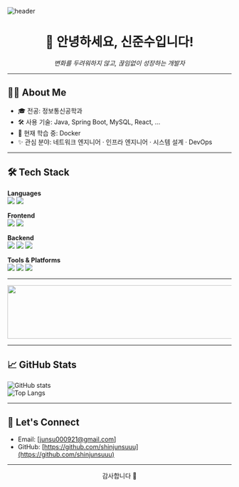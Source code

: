 <!-- README.md -->
![header](https://capsule-render.vercel.app/api?type=waving&color=auto&height=200&section=header&text=Junsu%20Shin's%20GitHub&fontSize=50)
<h1 align="center">👋 안녕하세요, 신준수입니다!</h1>
<p align="center">
  <em>변화를 두려워하지 않고, 끊임없이 성장하는 개발자</em>
</p>

---

## 🧑‍💻 About Me

- 🎓 전공: 정보통신공학과
- 🛠 사용 기술: Java, Spring Boot, MySQL, React, ...
- 🌱 현재 학습 중: Docker
- ✨ 관심 분야: 네트워크 엔지니어 · 인프라 엔지니어 · 시스템 설계 · DevOps

---

## 🛠 Tech Stack

**Languages**  
<img src="https://img.shields.io/badge/Java-007396?style=flat&logo=java&logoColor=white"/>
<img src="https://img.shields.io/badge/JavaScript-F7DF1E?style=flat&logo=javascript&logoColor=black"/>

**Frontend**  
<img src="https://img.shields.io/badge/React-61DAFB?style=flat&logo=react&logoColor=black"/>
<img src="https://img.shields.io/badge/TailwindCSS-06B6D4?style=flat&logo=tailwindcss&logoColor=white"/>

**Backend**  
<img src="https://img.shields.io/badge/SpringBoot-6DB33F?style=flat&logo=springboot&logoColor=white"/>
<img src="https://img.shields.io/badge/MySQL-4479A1?style=flat&logo=mysql&logoColor=white"/>
<img src="https://img.shields.io/badge/Oracle-F80000?style=flat&logo=oracle&logoColor=white"/>

**Tools & Platforms**  
<img src="https://img.shields.io/badge/Git-F05032?style=flat&logo=git&logoColor=white"/>
<img src="https://img.shields.io/badge/GitHub-181717?style=flat&logo=github&logoColor=white"/>
<img src="https://img.shields.io/badge/Docker-2496ED?style=flat&logo=docker&logoColor=white"/>

---


<a href="https://www.gitanimals.org/en_US?utm_medium=image&utm_source=shinjunsuuu&utm_content=line">
  <img
    src="https://render.gitanimals.org/lines/shinjunsuuu"
    width="600"
    height="120"
  />
</a>

---

## 📈 GitHub Stats

![GitHub stats](https://github-readme-stats.vercel.app/api?username=shinjunsuuu&show_icons=true&theme=cobalt)   
![Top Langs](https://github-readme-stats.vercel.app/api/top-langs/?username=shinjunsuuu&layout=compact)

---

## 🤝 Let's Connect

- Email: [junsu000921@gmail.com]   
- GitHub: [https://github.com/shinjunsuuu](https://github.com/shinjunsuuu)

---

<p align="center">
  감사합니다 🙏
</p>

